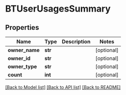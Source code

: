 # BTUserUsagesSummary

## Properties
Name | Type | Description | Notes
------------ | ------------- | ------------- | -------------
**owner_name** | **str** |  | [optional] 
**owner_id** | **str** |  | [optional] 
**owner_type** | **str** |  | [optional] 
**count** | **int** |  | [optional] 

[[Back to Model list]](../README.md#documentation-for-models) [[Back to API list]](../README.md#documentation-for-api-endpoints) [[Back to README]](../README.md)


